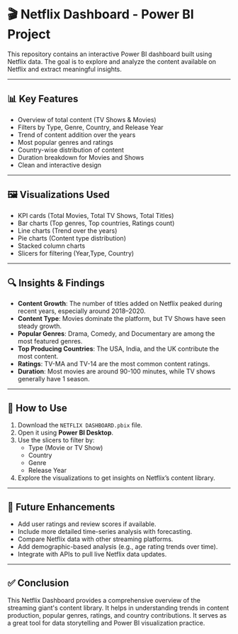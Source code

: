 # 🎬 Netflix Dashboard - Power BI Project

This repository contains an interactive Power BI dashboard built using Netflix data. The goal is to explore and analyze the content available on Netflix and extract meaningful insights.

---

## 📊 Key Features

- Overview of total content (TV Shows & Movies)
- Filters by Type, Genre, Country, and Release Year
- Trend of content addition over the years
- Most popular genres and ratings
- Country-wise distribution of content
- Duration breakdown for Movies and Shows
- Clean and interactive design

---

## 🖼️ Visualizations Used

- KPI cards (Total Movies, Total TV Shows, Total Titles)
- Bar charts (Top genres, Top countries, Ratings count)
- Line charts (Trend over the years)
- Pie charts (Content type distribution)
- Stacked column charts
- Slicers for filtering (Year,Type, Country)

---

## 🔍 Insights & Findings

- **Content Growth**: The number of titles added on Netflix peaked during recent years, especially around 2018–2020.
- **Content Type**: Movies dominate the platform, but TV Shows have seen steady growth.
- **Popular Genres**: Drama, Comedy, and Documentary are among the most featured genres.
- **Top Producing Countries**: The USA, India, and the UK contribute the most content.
- **Ratings**: TV-MA and TV-14 are the most common content ratings.
- **Duration**: Most movies are around 90-100 minutes, while TV shows generally have 1 season.

---

## 🚀 How to Use

1. Download the `NETFLIX DASHBOARD.pbix` file.
2. Open it using **Power BI Desktop**.
3. Use the slicers to filter by:
   - Type (Movie or TV Show)
   - Country
   - Genre
   - Release Year
4. Explore the visualizations to get insights on Netflix’s content library.

---

## 🔮 Future Enhancements

- Add user ratings and review scores if available.
- Include more detailed time-series analysis with forecasting.
- Compare Netflix data with other streaming platforms.
- Add demographic-based analysis (e.g., age rating trends over time).
- Integrate with APIs to pull live Netflix data updates.

---

## ✅ Conclusion

This Netflix Dashboard provides a comprehensive overview of the streaming giant's content library. It helps in understanding trends in content production, popular genres, ratings, and country contributions. It serves as a great tool for data storytelling and Power BI visualization practice.

